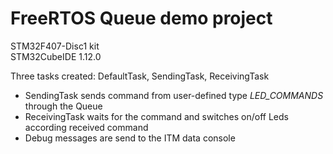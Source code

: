 # FreeRTOS Queue demo project

STM32F407-Disc1 kit<br>
STM32CubeIDE 1.12.0<br>

Three tasks created: DefaultTask, SendingTask, ReceivingTask<br>
- SendingTask sends command from user-defined type *LED_COMMANDS* through the Queue<br>
- ReceivingTask waits for the command and switches on/off Leds according received command<br>
- Debug messages are send to the ITM data console<br>
